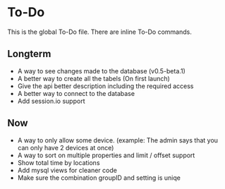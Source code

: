 # To-Do

This is the global To-Do file. There are inline To-Do commands.

## Longterm

 - A way to see changes made to the database (v0.5-beta.1)
 - A better way to create all the tabels (On first launch)
 - Give the api better description including the required access
 - A better way to connect to the database
 - Add session.io support

## Now

 - A way to only allow some device. (example: The admin says that you can only have 2 devices at once)
 - A way to sort on multiple properties and limit / offset support
 - Show total time by locations
 - Add mysql views for cleaner code
 - Make sure the combination groupID and setting is uniqe

